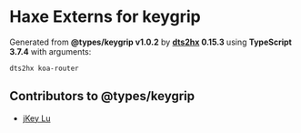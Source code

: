 # Haxe Externs for keygrip

Generated from **@types/keygrip v1.0.2** by **[dts2hx](https://github.com/haxiomic/dts2hx) 0.15.3** using **TypeScript 3.7.4** with arguments:

	dts2hx koa-router

## Contributors to @types/keygrip
- [jKey Lu](https://github.com/jkeylu)